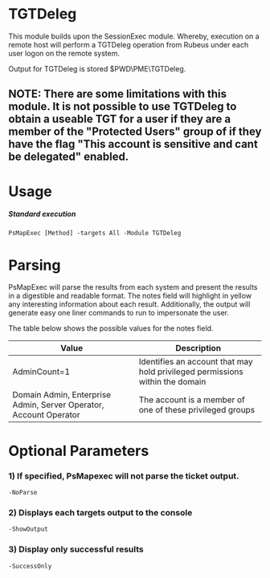 # TGTDeleg

This module builds upon the SessionExec module. Whereby, execution on a remote host will perform a TGTDeleg operation from Rubeus under each user logon on the remote system.

Output for  TGTDeleg is stored $PWD\PME\TGTDeleg\.

## NOTE: There are some limitations with this module. It is not possible to use TGTDeleg to obtain a useable TGT for a user if they are a member of the "Protected Users" group of if they have the flag "This account is sensitive and cant be delegated" enabled.

# Usage

##### Standard execution

    PsMapExec [Method] -targets All -Module TGTDeleg

# Parsing

PsMapExec will parse the results from each system and present the results in a digestible and readable format. The notes field will highlight in yellow any interesting information about each result. Additionally, the output will generate easy one liner commands to run to impersonate the user.

The table below shows the possible values for the notes field.

| Value                                         | Description                                                                 |
|-----------------------------------------------|-----------------------------------------------------------------------------|
| AdminCount=1                                  | Identifies an account that may hold privileged permissions within the domain |
| Domain Admin, Enterprise Admin, Server Operator, Account Operator | The account is a member of one of these privileged groups                   |

# Optional Parameters

### 1) If specified, PsMapexec will not parse the ticket output.

    -NoParse

### 2) Displays each targets output to the console

    -ShowOutput

### 3) Display only successful results

    -SuccessOnly
